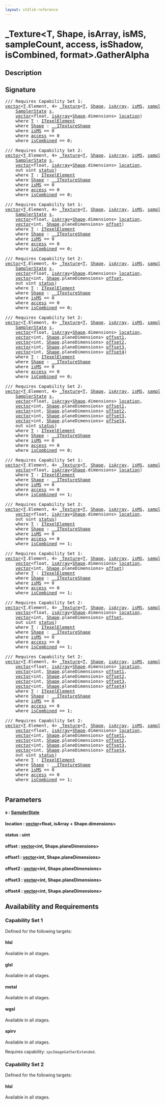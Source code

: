 ```yaml
---
layout: stdlib-reference
---
```


# \_Texture\<T, Shape, isArray, isMS, sampleCount, access, isShadow, isCombined, format\>\.GatherAlpha

## Description





## Signature 

<pre>
/// Requires Capability Set 1:
<a href="../vector/index.md" class="code_type">vector</a>&lt;<a href="index.md#typeparam-T" class="code_type">T</a>.Element, 4&gt; <a href="index.md" class="code_type">_Texture</a>&lt;<a href="index.md#typeparam-T" class="code_type">T</a>, <a href="index.md#typeparam-Shape" class="code_type">Shape</a>, <a href="index.md#decl-isArray" class="code_var">isArray</a>, <a href="index.md#decl-isMS" class="code_var">isMS</a>, <a href="index.md#decl-sampleCount" class="code_var">sampleCount</a>, <a href="index.md#decl-access" class="code_var">access</a>, <a href="index.md#decl-isShadow" class="code_var">isShadow</a>, <a href="index.md#decl-isCombined" class="code_var">isCombined</a>, <a href="index.md#decl-format" class="code_var">format</a>&gt;.<a href="gatheralpha-06.md">GatherAlpha</a>(
    <a href="../samplerstate-07/index.md" class="code_type">SamplerState</a> <a href="gatheralpha-06.md#decl-s" class="code_param">s</a>,
    <a href="../vector/index.md" class="code_type">vector</a>&lt;<span class="code_keyword">float</span>, <a href="index.md#decl-isArray" class="code_var">isArray</a>+<a href="index.md#typeparam-Shape" class="code_type">Shape</a>.dimensions&gt; <a href="gatheralpha-06.md#decl-location" class="code_param">location</a>)
    <span class='code_keyword'>where</span> <a href="index.md#typeparam-T" class="code_type">T</a> : <a href="../../interfaces/itexelelement-016/index.md" class="code_type">ITexelElement</a>
    <span class='code_keyword'>where</span> <a href="index.md#typeparam-Shape" class="code_type">Shape</a> : <a href="../../interfaces/0_itextureshape-023a/index.md" class="code_type">__ITextureShape</a>
    <span class='code_keyword'>where</span> <a href="index.md#decl-isMS" class="code_var">isMS</a> == 0
    <span class='code_keyword'>where</span> <a href="index.md#decl-access" class="code_var">access</a> == 0
    <span class='code_keyword'>where</span> <a href="index.md#decl-isCombined" class="code_var">isCombined</a> == 0;

/// Requires Capability Set 2:
<a href="../vector/index.md" class="code_type">vector</a>&lt;<a href="index.md#typeparam-T" class="code_type">T</a>.Element, 4&gt; <a href="index.md" class="code_type">_Texture</a>&lt;<a href="index.md#typeparam-T" class="code_type">T</a>, <a href="index.md#typeparam-Shape" class="code_type">Shape</a>, <a href="index.md#decl-isArray" class="code_var">isArray</a>, <a href="index.md#decl-isMS" class="code_var">isMS</a>, <a href="index.md#decl-sampleCount" class="code_var">sampleCount</a>, <a href="index.md#decl-access" class="code_var">access</a>, <a href="index.md#decl-isShadow" class="code_var">isShadow</a>, <a href="index.md#decl-isCombined" class="code_var">isCombined</a>, <a href="index.md#decl-format" class="code_var">format</a>&gt;.<a href="gatheralpha-06.md">GatherAlpha</a>(
    <a href="../samplerstate-07/index.md" class="code_type">SamplerState</a> <a href="gatheralpha-06.md#decl-s" class="code_param">s</a>,
    <a href="../vector/index.md" class="code_type">vector</a>&lt;<span class="code_keyword">float</span>, <a href="index.md#decl-isArray" class="code_var">isArray</a>+<a href="index.md#typeparam-Shape" class="code_type">Shape</a>.dimensions&gt; <a href="gatheralpha-06.md#decl-location" class="code_param">location</a>,
    <span class="code_keyword">out</span> <span class="code_keyword">uint</span> <a href="gatheralpha-06.md#decl-status" class="code_param">status</a>)
    <span class='code_keyword'>where</span> <a href="index.md#typeparam-T" class="code_type">T</a> : <a href="../../interfaces/itexelelement-016/index.md" class="code_type">ITexelElement</a>
    <span class='code_keyword'>where</span> <a href="index.md#typeparam-Shape" class="code_type">Shape</a> : <a href="../../interfaces/0_itextureshape-023a/index.md" class="code_type">__ITextureShape</a>
    <span class='code_keyword'>where</span> <a href="index.md#decl-isMS" class="code_var">isMS</a> == 0
    <span class='code_keyword'>where</span> <a href="index.md#decl-access" class="code_var">access</a> == 0
    <span class='code_keyword'>where</span> <a href="index.md#decl-isCombined" class="code_var">isCombined</a> == 0;

/// Requires Capability Set 1:
<a href="../vector/index.md" class="code_type">vector</a>&lt;<a href="index.md#typeparam-T" class="code_type">T</a>.Element, 4&gt; <a href="index.md" class="code_type">_Texture</a>&lt;<a href="index.md#typeparam-T" class="code_type">T</a>, <a href="index.md#typeparam-Shape" class="code_type">Shape</a>, <a href="index.md#decl-isArray" class="code_var">isArray</a>, <a href="index.md#decl-isMS" class="code_var">isMS</a>, <a href="index.md#decl-sampleCount" class="code_var">sampleCount</a>, <a href="index.md#decl-access" class="code_var">access</a>, <a href="index.md#decl-isShadow" class="code_var">isShadow</a>, <a href="index.md#decl-isCombined" class="code_var">isCombined</a>, <a href="index.md#decl-format" class="code_var">format</a>&gt;.<a href="gatheralpha-06.md">GatherAlpha</a>(
    <a href="../samplerstate-07/index.md" class="code_type">SamplerState</a> <a href="gatheralpha-06.md#decl-s" class="code_param">s</a>,
    <a href="../vector/index.md" class="code_type">vector</a>&lt;<span class="code_keyword">float</span>, <a href="index.md#decl-isArray" class="code_var">isArray</a>+<a href="index.md#typeparam-Shape" class="code_type">Shape</a>.dimensions&gt; <a href="gatheralpha-06.md#decl-location" class="code_param">location</a>,
    <a href="../vector/index.md" class="code_type">vector</a>&lt;<span class="code_keyword">int</span>, <a href="index.md#typeparam-Shape" class="code_type">Shape</a>.planeDimensions&gt; <a href="gatheralpha-06.md#decl-offset" class="code_param">offset</a>)
    <span class='code_keyword'>where</span> <a href="index.md#typeparam-T" class="code_type">T</a> : <a href="../../interfaces/itexelelement-016/index.md" class="code_type">ITexelElement</a>
    <span class='code_keyword'>where</span> <a href="index.md#typeparam-Shape" class="code_type">Shape</a> : <a href="../../interfaces/0_itextureshape-023a/index.md" class="code_type">__ITextureShape</a>
    <span class='code_keyword'>where</span> <a href="index.md#decl-isMS" class="code_var">isMS</a> == 0
    <span class='code_keyword'>where</span> <a href="index.md#decl-access" class="code_var">access</a> == 0
    <span class='code_keyword'>where</span> <a href="index.md#decl-isCombined" class="code_var">isCombined</a> == 0;

/// Requires Capability Set 2:
<a href="../vector/index.md" class="code_type">vector</a>&lt;<a href="index.md#typeparam-T" class="code_type">T</a>.Element, 4&gt; <a href="index.md" class="code_type">_Texture</a>&lt;<a href="index.md#typeparam-T" class="code_type">T</a>, <a href="index.md#typeparam-Shape" class="code_type">Shape</a>, <a href="index.md#decl-isArray" class="code_var">isArray</a>, <a href="index.md#decl-isMS" class="code_var">isMS</a>, <a href="index.md#decl-sampleCount" class="code_var">sampleCount</a>, <a href="index.md#decl-access" class="code_var">access</a>, <a href="index.md#decl-isShadow" class="code_var">isShadow</a>, <a href="index.md#decl-isCombined" class="code_var">isCombined</a>, <a href="index.md#decl-format" class="code_var">format</a>&gt;.<a href="gatheralpha-06.md">GatherAlpha</a>(
    <a href="../samplerstate-07/index.md" class="code_type">SamplerState</a> <a href="gatheralpha-06.md#decl-s" class="code_param">s</a>,
    <a href="../vector/index.md" class="code_type">vector</a>&lt;<span class="code_keyword">float</span>, <a href="index.md#decl-isArray" class="code_var">isArray</a>+<a href="index.md#typeparam-Shape" class="code_type">Shape</a>.dimensions&gt; <a href="gatheralpha-06.md#decl-location" class="code_param">location</a>,
    <a href="../vector/index.md" class="code_type">vector</a>&lt;<span class="code_keyword">int</span>, <a href="index.md#typeparam-Shape" class="code_type">Shape</a>.planeDimensions&gt; <a href="gatheralpha-06.md#decl-offset" class="code_param">offset</a>,
    <span class="code_keyword">out</span> <span class="code_keyword">uint</span> <a href="gatheralpha-06.md#decl-status" class="code_param">status</a>)
    <span class='code_keyword'>where</span> <a href="index.md#typeparam-T" class="code_type">T</a> : <a href="../../interfaces/itexelelement-016/index.md" class="code_type">ITexelElement</a>
    <span class='code_keyword'>where</span> <a href="index.md#typeparam-Shape" class="code_type">Shape</a> : <a href="../../interfaces/0_itextureshape-023a/index.md" class="code_type">__ITextureShape</a>
    <span class='code_keyword'>where</span> <a href="index.md#decl-isMS" class="code_var">isMS</a> == 0
    <span class='code_keyword'>where</span> <a href="index.md#decl-access" class="code_var">access</a> == 0
    <span class='code_keyword'>where</span> <a href="index.md#decl-isCombined" class="code_var">isCombined</a> == 0;

/// Requires Capability Set 2:
<a href="../vector/index.md" class="code_type">vector</a>&lt;<a href="index.md#typeparam-T" class="code_type">T</a>.Element, 4&gt; <a href="index.md" class="code_type">_Texture</a>&lt;<a href="index.md#typeparam-T" class="code_type">T</a>, <a href="index.md#typeparam-Shape" class="code_type">Shape</a>, <a href="index.md#decl-isArray" class="code_var">isArray</a>, <a href="index.md#decl-isMS" class="code_var">isMS</a>, <a href="index.md#decl-sampleCount" class="code_var">sampleCount</a>, <a href="index.md#decl-access" class="code_var">access</a>, <a href="index.md#decl-isShadow" class="code_var">isShadow</a>, <a href="index.md#decl-isCombined" class="code_var">isCombined</a>, <a href="index.md#decl-format" class="code_var">format</a>&gt;.<a href="gatheralpha-06.md">GatherAlpha</a>(
    <a href="../samplerstate-07/index.md" class="code_type">SamplerState</a> <a href="gatheralpha-06.md#decl-s" class="code_param">s</a>,
    <a href="../vector/index.md" class="code_type">vector</a>&lt;<span class="code_keyword">float</span>, <a href="index.md#decl-isArray" class="code_var">isArray</a>+<a href="index.md#typeparam-Shape" class="code_type">Shape</a>.dimensions&gt; <a href="gatheralpha-06.md#decl-location" class="code_param">location</a>,
    <a href="../vector/index.md" class="code_type">vector</a>&lt;<span class="code_keyword">int</span>, <a href="index.md#typeparam-Shape" class="code_type">Shape</a>.planeDimensions&gt; <a href="gatheralpha-06.md#decl-offset1" class="code_param">offset1</a>,
    <a href="../vector/index.md" class="code_type">vector</a>&lt;<span class="code_keyword">int</span>, <a href="index.md#typeparam-Shape" class="code_type">Shape</a>.planeDimensions&gt; <a href="gatheralpha-06.md#decl-offset2" class="code_param">offset2</a>,
    <a href="../vector/index.md" class="code_type">vector</a>&lt;<span class="code_keyword">int</span>, <a href="index.md#typeparam-Shape" class="code_type">Shape</a>.planeDimensions&gt; <a href="gatheralpha-06.md#decl-offset3" class="code_param">offset3</a>,
    <a href="../vector/index.md" class="code_type">vector</a>&lt;<span class="code_keyword">int</span>, <a href="index.md#typeparam-Shape" class="code_type">Shape</a>.planeDimensions&gt; <a href="gatheralpha-06.md#decl-offset4" class="code_param">offset4</a>)
    <span class='code_keyword'>where</span> <a href="index.md#typeparam-T" class="code_type">T</a> : <a href="../../interfaces/itexelelement-016/index.md" class="code_type">ITexelElement</a>
    <span class='code_keyword'>where</span> <a href="index.md#typeparam-Shape" class="code_type">Shape</a> : <a href="../../interfaces/0_itextureshape-023a/index.md" class="code_type">__ITextureShape</a>
    <span class='code_keyword'>where</span> <a href="index.md#decl-isMS" class="code_var">isMS</a> == 0
    <span class='code_keyword'>where</span> <a href="index.md#decl-access" class="code_var">access</a> == 0
    <span class='code_keyword'>where</span> <a href="index.md#decl-isCombined" class="code_var">isCombined</a> == 0;

/// Requires Capability Set 2:
<a href="../vector/index.md" class="code_type">vector</a>&lt;<a href="index.md#typeparam-T" class="code_type">T</a>.Element, 4&gt; <a href="index.md" class="code_type">_Texture</a>&lt;<a href="index.md#typeparam-T" class="code_type">T</a>, <a href="index.md#typeparam-Shape" class="code_type">Shape</a>, <a href="index.md#decl-isArray" class="code_var">isArray</a>, <a href="index.md#decl-isMS" class="code_var">isMS</a>, <a href="index.md#decl-sampleCount" class="code_var">sampleCount</a>, <a href="index.md#decl-access" class="code_var">access</a>, <a href="index.md#decl-isShadow" class="code_var">isShadow</a>, <a href="index.md#decl-isCombined" class="code_var">isCombined</a>, <a href="index.md#decl-format" class="code_var">format</a>&gt;.<a href="gatheralpha-06.md">GatherAlpha</a>(
    <a href="../samplerstate-07/index.md" class="code_type">SamplerState</a> <a href="gatheralpha-06.md#decl-s" class="code_param">s</a>,
    <a href="../vector/index.md" class="code_type">vector</a>&lt;<span class="code_keyword">float</span>, <a href="index.md#decl-isArray" class="code_var">isArray</a>+<a href="index.md#typeparam-Shape" class="code_type">Shape</a>.dimensions&gt; <a href="gatheralpha-06.md#decl-location" class="code_param">location</a>,
    <a href="../vector/index.md" class="code_type">vector</a>&lt;<span class="code_keyword">int</span>, <a href="index.md#typeparam-Shape" class="code_type">Shape</a>.planeDimensions&gt; <a href="gatheralpha-06.md#decl-offset1" class="code_param">offset1</a>,
    <a href="../vector/index.md" class="code_type">vector</a>&lt;<span class="code_keyword">int</span>, <a href="index.md#typeparam-Shape" class="code_type">Shape</a>.planeDimensions&gt; <a href="gatheralpha-06.md#decl-offset2" class="code_param">offset2</a>,
    <a href="../vector/index.md" class="code_type">vector</a>&lt;<span class="code_keyword">int</span>, <a href="index.md#typeparam-Shape" class="code_type">Shape</a>.planeDimensions&gt; <a href="gatheralpha-06.md#decl-offset3" class="code_param">offset3</a>,
    <a href="../vector/index.md" class="code_type">vector</a>&lt;<span class="code_keyword">int</span>, <a href="index.md#typeparam-Shape" class="code_type">Shape</a>.planeDimensions&gt; <a href="gatheralpha-06.md#decl-offset4" class="code_param">offset4</a>,
    <span class="code_keyword">out</span> <span class="code_keyword">uint</span> <a href="gatheralpha-06.md#decl-status" class="code_param">status</a>)
    <span class='code_keyword'>where</span> <a href="index.md#typeparam-T" class="code_type">T</a> : <a href="../../interfaces/itexelelement-016/index.md" class="code_type">ITexelElement</a>
    <span class='code_keyword'>where</span> <a href="index.md#typeparam-Shape" class="code_type">Shape</a> : <a href="../../interfaces/0_itextureshape-023a/index.md" class="code_type">__ITextureShape</a>
    <span class='code_keyword'>where</span> <a href="index.md#decl-isMS" class="code_var">isMS</a> == 0
    <span class='code_keyword'>where</span> <a href="index.md#decl-access" class="code_var">access</a> == 0
    <span class='code_keyword'>where</span> <a href="index.md#decl-isCombined" class="code_var">isCombined</a> == 0;

/// Requires Capability Set 1:
<a href="../vector/index.md" class="code_type">vector</a>&lt;<a href="index.md#typeparam-T" class="code_type">T</a>.Element, 4&gt; <a href="index.md" class="code_type">_Texture</a>&lt;<a href="index.md#typeparam-T" class="code_type">T</a>, <a href="index.md#typeparam-Shape" class="code_type">Shape</a>, <a href="index.md#decl-isArray" class="code_var">isArray</a>, <a href="index.md#decl-isMS" class="code_var">isMS</a>, <a href="index.md#decl-sampleCount" class="code_var">sampleCount</a>, <a href="index.md#decl-access" class="code_var">access</a>, <a href="index.md#decl-isShadow" class="code_var">isShadow</a>, <a href="index.md#decl-isCombined" class="code_var">isCombined</a>, <a href="index.md#decl-format" class="code_var">format</a>&gt;.<a href="gatheralpha-06.md">GatherAlpha</a>(
    <a href="../vector/index.md" class="code_type">vector</a>&lt;<span class="code_keyword">float</span>, <a href="index.md#decl-isArray" class="code_var">isArray</a>+<a href="index.md#typeparam-Shape" class="code_type">Shape</a>.dimensions&gt; <a href="gatheralpha-06.md#decl-location" class="code_param">location</a>)
    <span class='code_keyword'>where</span> <a href="index.md#typeparam-T" class="code_type">T</a> : <a href="../../interfaces/itexelelement-016/index.md" class="code_type">ITexelElement</a>
    <span class='code_keyword'>where</span> <a href="index.md#typeparam-Shape" class="code_type">Shape</a> : <a href="../../interfaces/0_itextureshape-023a/index.md" class="code_type">__ITextureShape</a>
    <span class='code_keyword'>where</span> <a href="index.md#decl-isMS" class="code_var">isMS</a> == 0
    <span class='code_keyword'>where</span> <a href="index.md#decl-access" class="code_var">access</a> == 0
    <span class='code_keyword'>where</span> <a href="index.md#decl-isCombined" class="code_var">isCombined</a> == 1;

/// Requires Capability Set 2:
<a href="../vector/index.md" class="code_type">vector</a>&lt;<a href="index.md#typeparam-T" class="code_type">T</a>.Element, 4&gt; <a href="index.md" class="code_type">_Texture</a>&lt;<a href="index.md#typeparam-T" class="code_type">T</a>, <a href="index.md#typeparam-Shape" class="code_type">Shape</a>, <a href="index.md#decl-isArray" class="code_var">isArray</a>, <a href="index.md#decl-isMS" class="code_var">isMS</a>, <a href="index.md#decl-sampleCount" class="code_var">sampleCount</a>, <a href="index.md#decl-access" class="code_var">access</a>, <a href="index.md#decl-isShadow" class="code_var">isShadow</a>, <a href="index.md#decl-isCombined" class="code_var">isCombined</a>, <a href="index.md#decl-format" class="code_var">format</a>&gt;.<a href="gatheralpha-06.md">GatherAlpha</a>(
    <a href="../vector/index.md" class="code_type">vector</a>&lt;<span class="code_keyword">float</span>, <a href="index.md#decl-isArray" class="code_var">isArray</a>+<a href="index.md#typeparam-Shape" class="code_type">Shape</a>.dimensions&gt; <a href="gatheralpha-06.md#decl-location" class="code_param">location</a>,
    <span class="code_keyword">out</span> <span class="code_keyword">uint</span> <a href="gatheralpha-06.md#decl-status" class="code_param">status</a>)
    <span class='code_keyword'>where</span> <a href="index.md#typeparam-T" class="code_type">T</a> : <a href="../../interfaces/itexelelement-016/index.md" class="code_type">ITexelElement</a>
    <span class='code_keyword'>where</span> <a href="index.md#typeparam-Shape" class="code_type">Shape</a> : <a href="../../interfaces/0_itextureshape-023a/index.md" class="code_type">__ITextureShape</a>
    <span class='code_keyword'>where</span> <a href="index.md#decl-isMS" class="code_var">isMS</a> == 0
    <span class='code_keyword'>where</span> <a href="index.md#decl-access" class="code_var">access</a> == 0
    <span class='code_keyword'>where</span> <a href="index.md#decl-isCombined" class="code_var">isCombined</a> == 1;

/// Requires Capability Set 1:
<a href="../vector/index.md" class="code_type">vector</a>&lt;<a href="index.md#typeparam-T" class="code_type">T</a>.Element, 4&gt; <a href="index.md" class="code_type">_Texture</a>&lt;<a href="index.md#typeparam-T" class="code_type">T</a>, <a href="index.md#typeparam-Shape" class="code_type">Shape</a>, <a href="index.md#decl-isArray" class="code_var">isArray</a>, <a href="index.md#decl-isMS" class="code_var">isMS</a>, <a href="index.md#decl-sampleCount" class="code_var">sampleCount</a>, <a href="index.md#decl-access" class="code_var">access</a>, <a href="index.md#decl-isShadow" class="code_var">isShadow</a>, <a href="index.md#decl-isCombined" class="code_var">isCombined</a>, <a href="index.md#decl-format" class="code_var">format</a>&gt;.<a href="gatheralpha-06.md">GatherAlpha</a>(
    <a href="../vector/index.md" class="code_type">vector</a>&lt;<span class="code_keyword">float</span>, <a href="index.md#decl-isArray" class="code_var">isArray</a>+<a href="index.md#typeparam-Shape" class="code_type">Shape</a>.dimensions&gt; <a href="gatheralpha-06.md#decl-location" class="code_param">location</a>,
    <a href="../vector/index.md" class="code_type">vector</a>&lt;<span class="code_keyword">int</span>, <a href="index.md#typeparam-Shape" class="code_type">Shape</a>.planeDimensions&gt; <a href="gatheralpha-06.md#decl-offset" class="code_param">offset</a>)
    <span class='code_keyword'>where</span> <a href="index.md#typeparam-T" class="code_type">T</a> : <a href="../../interfaces/itexelelement-016/index.md" class="code_type">ITexelElement</a>
    <span class='code_keyword'>where</span> <a href="index.md#typeparam-Shape" class="code_type">Shape</a> : <a href="../../interfaces/0_itextureshape-023a/index.md" class="code_type">__ITextureShape</a>
    <span class='code_keyword'>where</span> <a href="index.md#decl-isMS" class="code_var">isMS</a> == 0
    <span class='code_keyword'>where</span> <a href="index.md#decl-access" class="code_var">access</a> == 0
    <span class='code_keyword'>where</span> <a href="index.md#decl-isCombined" class="code_var">isCombined</a> == 1;

/// Requires Capability Set 2:
<a href="../vector/index.md" class="code_type">vector</a>&lt;<a href="index.md#typeparam-T" class="code_type">T</a>.Element, 4&gt; <a href="index.md" class="code_type">_Texture</a>&lt;<a href="index.md#typeparam-T" class="code_type">T</a>, <a href="index.md#typeparam-Shape" class="code_type">Shape</a>, <a href="index.md#decl-isArray" class="code_var">isArray</a>, <a href="index.md#decl-isMS" class="code_var">isMS</a>, <a href="index.md#decl-sampleCount" class="code_var">sampleCount</a>, <a href="index.md#decl-access" class="code_var">access</a>, <a href="index.md#decl-isShadow" class="code_var">isShadow</a>, <a href="index.md#decl-isCombined" class="code_var">isCombined</a>, <a href="index.md#decl-format" class="code_var">format</a>&gt;.<a href="gatheralpha-06.md">GatherAlpha</a>(
    <a href="../vector/index.md" class="code_type">vector</a>&lt;<span class="code_keyword">float</span>, <a href="index.md#decl-isArray" class="code_var">isArray</a>+<a href="index.md#typeparam-Shape" class="code_type">Shape</a>.dimensions&gt; <a href="gatheralpha-06.md#decl-location" class="code_param">location</a>,
    <a href="../vector/index.md" class="code_type">vector</a>&lt;<span class="code_keyword">int</span>, <a href="index.md#typeparam-Shape" class="code_type">Shape</a>.planeDimensions&gt; <a href="gatheralpha-06.md#decl-offset" class="code_param">offset</a>,
    <span class="code_keyword">out</span> <span class="code_keyword">uint</span> <a href="gatheralpha-06.md#decl-status" class="code_param">status</a>)
    <span class='code_keyword'>where</span> <a href="index.md#typeparam-T" class="code_type">T</a> : <a href="../../interfaces/itexelelement-016/index.md" class="code_type">ITexelElement</a>
    <span class='code_keyword'>where</span> <a href="index.md#typeparam-Shape" class="code_type">Shape</a> : <a href="../../interfaces/0_itextureshape-023a/index.md" class="code_type">__ITextureShape</a>
    <span class='code_keyword'>where</span> <a href="index.md#decl-isMS" class="code_var">isMS</a> == 0
    <span class='code_keyword'>where</span> <a href="index.md#decl-access" class="code_var">access</a> == 0
    <span class='code_keyword'>where</span> <a href="index.md#decl-isCombined" class="code_var">isCombined</a> == 1;

/// Requires Capability Set 2:
<a href="../vector/index.md" class="code_type">vector</a>&lt;<a href="index.md#typeparam-T" class="code_type">T</a>.Element, 4&gt; <a href="index.md" class="code_type">_Texture</a>&lt;<a href="index.md#typeparam-T" class="code_type">T</a>, <a href="index.md#typeparam-Shape" class="code_type">Shape</a>, <a href="index.md#decl-isArray" class="code_var">isArray</a>, <a href="index.md#decl-isMS" class="code_var">isMS</a>, <a href="index.md#decl-sampleCount" class="code_var">sampleCount</a>, <a href="index.md#decl-access" class="code_var">access</a>, <a href="index.md#decl-isShadow" class="code_var">isShadow</a>, <a href="index.md#decl-isCombined" class="code_var">isCombined</a>, <a href="index.md#decl-format" class="code_var">format</a>&gt;.<a href="gatheralpha-06.md">GatherAlpha</a>(
    <a href="../vector/index.md" class="code_type">vector</a>&lt;<span class="code_keyword">float</span>, <a href="index.md#decl-isArray" class="code_var">isArray</a>+<a href="index.md#typeparam-Shape" class="code_type">Shape</a>.dimensions&gt; <a href="gatheralpha-06.md#decl-location" class="code_param">location</a>,
    <a href="../vector/index.md" class="code_type">vector</a>&lt;<span class="code_keyword">int</span>, <a href="index.md#typeparam-Shape" class="code_type">Shape</a>.planeDimensions&gt; <a href="gatheralpha-06.md#decl-offset1" class="code_param">offset1</a>,
    <a href="../vector/index.md" class="code_type">vector</a>&lt;<span class="code_keyword">int</span>, <a href="index.md#typeparam-Shape" class="code_type">Shape</a>.planeDimensions&gt; <a href="gatheralpha-06.md#decl-offset2" class="code_param">offset2</a>,
    <a href="../vector/index.md" class="code_type">vector</a>&lt;<span class="code_keyword">int</span>, <a href="index.md#typeparam-Shape" class="code_type">Shape</a>.planeDimensions&gt; <a href="gatheralpha-06.md#decl-offset3" class="code_param">offset3</a>,
    <a href="../vector/index.md" class="code_type">vector</a>&lt;<span class="code_keyword">int</span>, <a href="index.md#typeparam-Shape" class="code_type">Shape</a>.planeDimensions&gt; <a href="gatheralpha-06.md#decl-offset4" class="code_param">offset4</a>)
    <span class='code_keyword'>where</span> <a href="index.md#typeparam-T" class="code_type">T</a> : <a href="../../interfaces/itexelelement-016/index.md" class="code_type">ITexelElement</a>
    <span class='code_keyword'>where</span> <a href="index.md#typeparam-Shape" class="code_type">Shape</a> : <a href="../../interfaces/0_itextureshape-023a/index.md" class="code_type">__ITextureShape</a>
    <span class='code_keyword'>where</span> <a href="index.md#decl-isMS" class="code_var">isMS</a> == 0
    <span class='code_keyword'>where</span> <a href="index.md#decl-access" class="code_var">access</a> == 0
    <span class='code_keyword'>where</span> <a href="index.md#decl-isCombined" class="code_var">isCombined</a> == 1;

/// Requires Capability Set 2:
<a href="../vector/index.md" class="code_type">vector</a>&lt;<a href="index.md#typeparam-T" class="code_type">T</a>.Element, 4&gt; <a href="index.md" class="code_type">_Texture</a>&lt;<a href="index.md#typeparam-T" class="code_type">T</a>, <a href="index.md#typeparam-Shape" class="code_type">Shape</a>, <a href="index.md#decl-isArray" class="code_var">isArray</a>, <a href="index.md#decl-isMS" class="code_var">isMS</a>, <a href="index.md#decl-sampleCount" class="code_var">sampleCount</a>, <a href="index.md#decl-access" class="code_var">access</a>, <a href="index.md#decl-isShadow" class="code_var">isShadow</a>, <a href="index.md#decl-isCombined" class="code_var">isCombined</a>, <a href="index.md#decl-format" class="code_var">format</a>&gt;.<a href="gatheralpha-06.md">GatherAlpha</a>(
    <a href="../vector/index.md" class="code_type">vector</a>&lt;<span class="code_keyword">float</span>, <a href="index.md#decl-isArray" class="code_var">isArray</a>+<a href="index.md#typeparam-Shape" class="code_type">Shape</a>.dimensions&gt; <a href="gatheralpha-06.md#decl-location" class="code_param">location</a>,
    <a href="../vector/index.md" class="code_type">vector</a>&lt;<span class="code_keyword">int</span>, <a href="index.md#typeparam-Shape" class="code_type">Shape</a>.planeDimensions&gt; <a href="gatheralpha-06.md#decl-offset1" class="code_param">offset1</a>,
    <a href="../vector/index.md" class="code_type">vector</a>&lt;<span class="code_keyword">int</span>, <a href="index.md#typeparam-Shape" class="code_type">Shape</a>.planeDimensions&gt; <a href="gatheralpha-06.md#decl-offset2" class="code_param">offset2</a>,
    <a href="../vector/index.md" class="code_type">vector</a>&lt;<span class="code_keyword">int</span>, <a href="index.md#typeparam-Shape" class="code_type">Shape</a>.planeDimensions&gt; <a href="gatheralpha-06.md#decl-offset3" class="code_param">offset3</a>,
    <a href="../vector/index.md" class="code_type">vector</a>&lt;<span class="code_keyword">int</span>, <a href="index.md#typeparam-Shape" class="code_type">Shape</a>.planeDimensions&gt; <a href="gatheralpha-06.md#decl-offset4" class="code_param">offset4</a>,
    <span class="code_keyword">out</span> <span class="code_keyword">uint</span> <a href="gatheralpha-06.md#decl-status" class="code_param">status</a>)
    <span class='code_keyword'>where</span> <a href="index.md#typeparam-T" class="code_type">T</a> : <a href="../../interfaces/itexelelement-016/index.md" class="code_type">ITexelElement</a>
    <span class='code_keyword'>where</span> <a href="index.md#typeparam-Shape" class="code_type">Shape</a> : <a href="../../interfaces/0_itextureshape-023a/index.md" class="code_type">__ITextureShape</a>
    <span class='code_keyword'>where</span> <a href="index.md#decl-isMS" class="code_var">isMS</a> == 0
    <span class='code_keyword'>where</span> <a href="index.md#decl-access" class="code_var">access</a> == 0
    <span class='code_keyword'>where</span> <a href="index.md#decl-isCombined" class="code_var">isCombined</a> == 1;

</pre>

## Parameters

####  <a id="decl-s"></a>s  : [SamplerState](../samplerstate-07/index.md)
####  <a id="decl-location"></a>location  : [vector](../vector/index.md)\<float, isArray + Shape\.dimensions\>
####  <a id="decl-status"></a>status  : uint
####  <a id="decl-offset"></a>offset  : [vector](../vector/index.md)\<int, Shape\.planeDimensions\>
####  <a id="decl-offset1"></a>offset1  : [vector](../vector/index.md)\<int, Shape\.planeDimensions\>
####  <a id="decl-offset2"></a>offset2  : [vector](../vector/index.md)\<int, Shape\.planeDimensions\>
####  <a id="decl-offset3"></a>offset3  : [vector](../vector/index.md)\<int, Shape\.planeDimensions\>
####  <a id="decl-offset4"></a>offset4  : [vector](../vector/index.md)\<int, Shape\.planeDimensions\>

## Availability and Requirements

### Capability Set 1

Defined for the following targets:

#### hlsl
Available in all stages.

#### glsl
Available in all stages.

#### metal
Available in all stages.

#### wgsl
Available in all stages.

#### spirv
Available in all stages.

Requires capability: `spvImageGatherExtended`.

### Capability Set 2

Defined for the following targets:

#### hlsl
Available in all stages.




<script>
// Fix .md links to .html when on ReadTheDocs
if (window.location.hostname.includes('readthedocs') || 
    window.location.hostname.includes('rtfd.io')) {
  document.addEventListener('DOMContentLoaded', function() {
    const links = document.querySelectorAll('a');
    links.forEach(link => {
      if (link.getAttribute('href') && link.getAttribute('href').endsWith('.md')) {
        link.href = link.href.replace(/\.md($|#|\?)/, '.html$1');
      }
    });
  });
}
</script>
